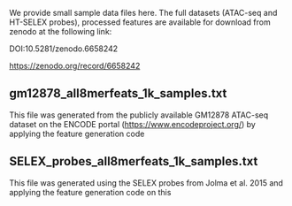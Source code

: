 We provide small sample data files here. The full datasets (ATAC-seq and HT-SELEX probes), processed features are available for download from zenodo at the following link:

DOI:10.5281/zenodo.6658242

https://zenodo.org/record/6658242



## gm12878_all8merfeats_1k_samples.txt
This file was generated from the publicly available GM12878 ATAC-seq dataset on the ENCODE portal (https://www.encodeproject.org/) by applying the feature generation code

## SELEX_probes_all8merfeats_1k_samples.txt
This file was generated using the SELEX probes from Jolma et al. 2015 and applying the feature generation code on this
